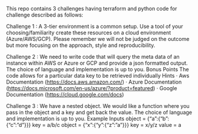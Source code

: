 This repo contains 3 challenges having terraform and python code for challenge described as follows:

Challenge 1 : A 3-tier environment is a common setup. Use a tool of your choosing/familiarity create these
resources on a cloud environment (Azure/AWS/GCP). Please remember we will not be judged
on the outcome but more focusing on the approach, style and reproducibility.


Challenge 2 : We need to write code that will query the meta data of an instance within AWS or Azure or GCP
and provide a json formatted output.
The choice of language and implementation is up to you.
Bonus Points
The code allows for a particular data key to be retrieved individually
Hints
· Aws Documentation (https://docs.aws.amazon.com/)
· Azure Documentation (https://docs.microsoft.com/en-us/azure/?product=featured)
· Google Documentation (https://cloud.google.com/docs)


Challenge 3 : We have a nested object. We would like a function where you pass in the object and a key and
get back the value.
The choice of language and implementation is up to you.
Example Inputs
object = {“a”:{“b”:{“c”:”d”}}}
key = a/b/c
object = {“x”:{“y”:{“z”:”a”}}}
key = x/y/z
value = a
